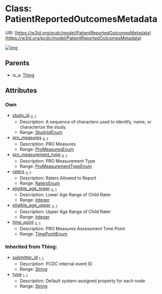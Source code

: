
# Class: PatientReportedOutcomesMetadata




URI: [https://w3id.org/pcdc/model/PatientReportedOutcomesMetadata](https://w3id.org/pcdc/model/PatientReportedOutcomesMetadata)


[![img](https://yuml.me/diagram/nofunky;dir:TB/class/[Thing],[Thing]^-[PatientReportedOutcomesMetadata&#124;study_id:StudyIdEnum%20%3F;pro_measures:ProMeasuresEnum%20%3F;pro_measurement_type:ProMeasurementTypeEnum%20%3F;raters:RatersEnum%20%3F;eligible_age_lower:integer%20%3F;eligible_age_upper:integer%20%3F;time_point:TimePointEnum%20%3F;submitter_id(i):string;type(i):string])](https://yuml.me/diagram/nofunky;dir:TB/class/[Thing],[Thing]^-[PatientReportedOutcomesMetadata&#124;study_id:StudyIdEnum%20%3F;pro_measures:ProMeasuresEnum%20%3F;pro_measurement_type:ProMeasurementTypeEnum%20%3F;raters:RatersEnum%20%3F;eligible_age_lower:integer%20%3F;eligible_age_upper:integer%20%3F;time_point:TimePointEnum%20%3F;submitter_id(i):string;type(i):string])

## Parents

 *  is_a: [Thing](Thing.md)

## Attributes


### Own

 * [study_id](study_id.md)  <sub>0..1</sub>
     * Description: A sequence of characters used to identify, name, or characterize the study.
     * Range: [StudyIdEnum](StudyIdEnum.md)
 * [pro_measures](pro_measures.md)  <sub>0..1</sub>
     * Description: PRO Measures
     * Range: [ProMeasuresEnum](ProMeasuresEnum.md)
 * [pro_measurement_type](pro_measurement_type.md)  <sub>0..1</sub>
     * Description: PRO Measurement Type
     * Range: [ProMeasurementTypeEnum](ProMeasurementTypeEnum.md)
 * [raters](raters.md)  <sub>0..1</sub>
     * Description: Raters Allowed to Report
     * Range: [RatersEnum](RatersEnum.md)
 * [eligible_age_lower](eligible_age_lower.md)  <sub>0..1</sub>
     * Description: Lower Age Range of Child Rater
     * Range: [Integer](types/Integer.md)
 * [eligible_age_upper](eligible_age_upper.md)  <sub>0..1</sub>
     * Description: Upper Age Range of Child Rater
     * Range: [Integer](types/Integer.md)
 * [time_point](time_point.md)  <sub>0..1</sub>
     * Description: PRO Measures Assessment Time Point
     * Range: [TimePointEnum](TimePointEnum.md)

### Inherited from Thing:

 * [submitter_id](submitter_id.md)  <sub>1..1</sub>
     * Description: PCDC internal event ID
     * Range: [String](types/String.md)
 * [type](type.md)  <sub>1..1</sub>
     * Description: Default system-assigned property for each node
     * Range: [String](types/String.md)
